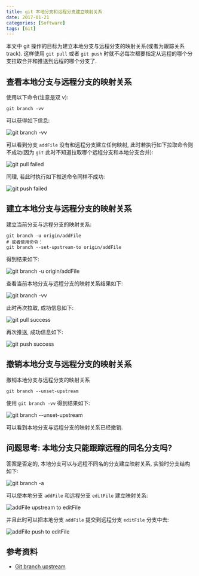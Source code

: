 ```yaml
---
title: git 本地分支和远程分支建立映射关系
date: 2017-01-21
categories: [Software]
tags: [Git]
---
```


本文中 git 操作的目标为建立本地分支与远程分支的映射关系(或者为跟踪关系 track). 这样使用 `git pull` 或者 `git push` 时就不必每次都要指定从远程的哪个分支拉取合并和推送到远程的哪个分支了.

## 查看本地分支与远程分支的映射关系

使用以下命令(注意是双 v):

```
git branch -vv
```

可以获得如下信息:

![git branch -vv](/img/git/003.png)

可以看到分支 `addFile` 没有和远程分支建立任何映射, 此时若执行如下拉取命令则不成功(因为 `git` 此时不知道拉取哪个远程分支和本地分支合并):

![git pull failed](/img/git/004.png)

同理, 若此时执行如下推送命令同样不成功:

![git push failed](/img/git/005.png)

## 建立本地分支与远程分支的映射关系

建立当前分支与远程分支的映射关系:

```
git branch -u origin/addFile
# 或者使用命令：
git branch --set-upstream-to origin/addFile
```

得到结果如下:

![git branch -u origin/addFile](/img/git/006.png)

查看当前本地分支与远程分支的映射关系结果如下:

![git branch -vv](/img/git/007.png)

此时再次拉取, 成功信息如下:

![git pull success](/img/git/008.png)

再次推送, 成功信息如下:

![git push success](/img/git/009.png)

## 撤销本地分支与远程分支的映射关系

撤销本地分支与远程分支的映射关系

```
git branch --unset-upstream
```

使用 `git branch -vv` 得到结果如下:

![git branch --unset-upstream](/img/git/010.png)

可以看到本地分支与远程分支的映射关系已经撤销.

## 问题思考: 本地分支只能跟踪远程的同名分支吗?

答案是否定的, 本地分支可以与远程不同名的分支建立映射关系, 实验时分支结构如下:

![git branch -a](/img/git/011.png)

可以使本地分支 `addFile` 和远程分支 `editFile` 建立映射关系:

![addFile upstream to editFile](/img/git/012.png)

并且此时可以把本地分支 `addFile` 提交到远程分支 `editFile` 分支中去:

![addFile push to editFile](/img/git/013.png)

## 参考资料

- [Git branch upstream](http://blog.csdn.net/tterminator/article/details/78108550)
